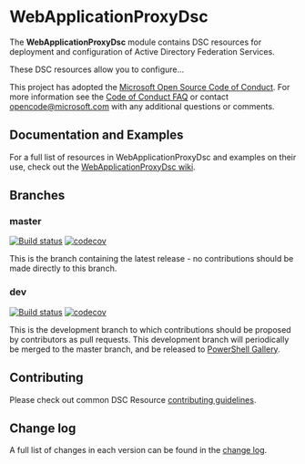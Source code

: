 # WebApplicationProxyDsc

The **WebApplicationProxyDsc** module contains DSC resources for deployment and
configuration of Active Directory Federation Services.

These DSC resources allow you to configure...

This project has adopted the [Microsoft Open Source Code of Conduct](https://opensource.microsoft.com/codeofconduct/).
For more information see the [Code of Conduct FAQ](https://opensource.microsoft.com/codeofconduct/faq/) or contact [opencode@microsoft.com](mailto:opencode@microsoft.com) with any additional questions or comments.

## Documentation and Examples

For a full list of resources in WebApplicationProxyDsc and examples on their use, check
out the [WebApplicationProxyDsc wiki](https://github.com/X-Guardian/WebApplicationProxyDsc/wiki).

## Branches

### master

[![Build status](https://ci.appveyor.com/api/projects/status/github/X-Guardian/WebApplicationProxyDsc?branch=master&svg=true)](https://ci.appveyor.com/project/X-Guardian/WebApplicationProxyDsc/branch/master)
[![codecov](https://codecov.io/gh/X-Guardian/WebApplicationProxyDsc/branch/master/graph/badge.svg)](https://codecov.io/gh/X-Guardian/WebApplicationProxyDsc/branch/master)

This is the branch containing the latest release -
no contributions should be made directly to this branch.

### dev

[![Build status](https://ci.appveyor.com/api/projects/status/github/X-Guardian/WebApplicationProxyDsc?branch=dev&svg=true)](https://ci.appveyor.com/project/X-Guardian/WebApplicationProxyDsc/branch/dev)
[![codecov](https://codecov.io/gh/X-Guardian/WebApplicationProxyDsc/branch/dev/graph/badge.svg)](https://codecov.io/gh/X-Guardian/WebApplicationProxyDsc/branch/dev)

This is the development branch
to which contributions should be proposed by contributors as pull requests.
This development branch will periodically be merged to the master branch,
and be released to [PowerShell Gallery](https://www.powershellgallery.com/).

## Contributing

Please check out common DSC Resource [contributing guidelines](https://github.com/PowerShell/DscResources/blob/master/CONTRIBUTING.md).

## Change log

A full list of changes in each version can be found in the [change log](CHANGELOG.md).
